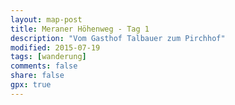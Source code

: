 ```yaml
---
layout: map-post
title: Meraner Höhenweg - Tag 1
description: "Vom Gasthof Talbauer zum Pirchhof"
modified: 2015-07-19
tags: [wanderung]
comments: false
share: false
gpx: true
---
```


